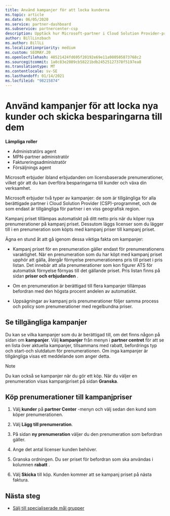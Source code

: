 ```yaml
---
title: Använd kampanjer för att locka kunderna
ms.topic: article
ms.date: 06/05/2020
ms.service: partner-dashboard
ms.subservice: partnercenter-csp
description: Upptäck hur Microsoft-partner i Cloud Solution Provider-programmet kan köpa prenumerationer på erbjudande priser och skicka besparingar till sina kunder.
author: BillLinzbach
ms.author: BillLi
ms.localizationpriority: medium
ms.custom: SEOMAY.20
ms.openlocfilehash: 48521424fd695f20192e69e11a980505873768c2
ms.sourcegitcommit: 1a0c83e2089cb58221bdb24525127378f5197ea8
ms.translationtype: MT
ms.contentlocale: sv-SE
ms.lasthandoff: 01/14/2021
ms.locfileid: "98215874"
---
```

# <a name="use-promotions-to-attract-new-customers-and-pass-the-savings-on-to-them"></a>Använd kampanjer för att locka nya kunder och skicka besparingarna till dem



**Lämpliga roller**

- Administratörs agent
- MPN-partner administratör
- Faktureringsadministratör
- Försäljnings agent


Microsoft erbjuder ibland erbjudanden om licensbaserade prenumerationer, vilket gör att du kan överföra besparingarna till kunder och växa din verksamhet. 

Microsoft erbjuder två typer av kampanjer: de som är tillgängliga för alla berättigade partner i Cloud Solution Provider (CSP)-programmet, och de som endast är tillgängliga för partner i en viss geografisk region.

Kampanj priset tillämpas automatiskt på ditt netto pris när du köper nya prenumerationer på kampanj priset. Dessutom läggs licenser som du lägger till i en prenumeration som köpts med kampanj priser till kampanj priset. 

Ägna en stund åt att gå igenom dessa viktiga fakta om kampanjer:

- Kampanj priset för en prenumeration gäller endast för prenumerationens varaktighet. När en prenumeration som du har köpt med kampanj priset upphör att gälla, återgår förnyelse prenumerationens pris till priset i pris listan. Det innebär att alla prenumerationer som kon figurer ATS för automatisk förnyelse förnyas till det gällande priset. Pris listan finns på sidan **priser och erbjudanden** .

- Om en prenumeration är berättigad till flera kampanjer tillämpas befordran med den högsta procent andelen av automatiskt.

- Uppsägningar av kampanj pris prenumerationer följer samma process och policy som prenumerationer med regelbundna priser.

## <a name="see-available-promotions"></a>Se tillgängliga kampanjer

Du kan se vilka kampanjer som du är berättigad till, om det finns någon på sidan om **kampanjer**. Välj **kampanjer** från menyn i **partner centret** för att se en lista över aktuella kampanjer, tillsammans med rabatt, befordrings typ och start-och slutdatum för prenumerationen. Om inga kampanjer är tillgängliga visas ett meddelande som anger detta. 

> [!NOTE]  
> Du kan också se kampanjer när du gör ett köp. När du väljer en prenumeration visas kampanjpriset på sidan **Granska**.

## <a name="purchase-subscriptions-at-promotion-prices"></a>Köp prenumerationer till kampanjpriser

1. Välj **kunder** på **partner Center** -menyn och välj sedan den kund som köper prenumerationen. 

2. Välj **Lägg till prenumeration**.

3. På sidan **ny prenumeration** väljer du den prenumeration som befordran gäller.

4. Ange det antal licenser kunden behöver. 

5. Granska ordningen. Du ser priset för befordran som ska användas i kolumnen **rabatt** .  

6. Välj **Skicka** till köp. Kunden kommer att se kampanj priset på nästa faktura.  


## <a name="next-steps"></a>Nästa steg

- [Sälj till specialiserade mål grupper](sell-to-education-customers.md)